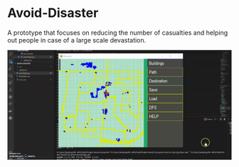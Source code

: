 # Avoid-Disaster
A prototype that focuses on reducing the number of casualties and helping out people in case of a large scale devastation.

![](Images\path.gif)



